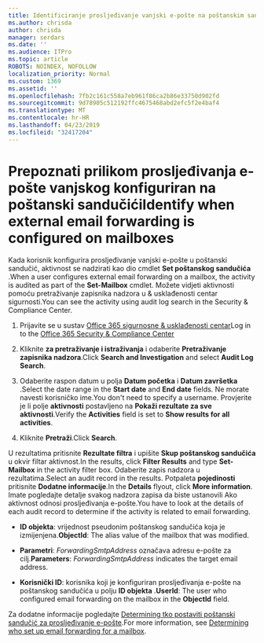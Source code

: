 ```yaml
---
title: Identificiranje prosljeđivanje vanjski e-pošte na poštanskim sandučićima u zapisnika nadzora
ms.author: chrisda
author: chrisda
manager: serdars
ms.date: ''
ms.audience: ITPro
ms.topic: article
ROBOTS: NOINDEX, NOFOLLOW
localization_priority: Normal
ms.custom: 1369
ms.assetid: ''
ms.openlocfilehash: 7fb2c161c558a7eb961f86ca2b86e33750d902fd
ms.sourcegitcommit: 9d78905c512192ffc4675468abd2efc5f2e4baf4
ms.translationtype: MT
ms.contentlocale: hr-HR
ms.lasthandoff: 04/23/2019
ms.locfileid: "32417204"
---
```

# <a name="identify-when-external-email-forwarding-is-configured-on-mailboxes"></a><span data-ttu-id="59993-102">Prepoznati prilikom prosljeđivanja e-pošte vanjskog konfiguriran na poštanski sandučići</span><span class="sxs-lookup"><span data-stu-id="59993-102">Identify when external email forwarding is configured on mailboxes</span></span>

<span data-ttu-id="59993-103">Kada korisnik konfigurira prosljeđivanje vanjski e-pošte u poštanski sandučić, aktivnost se nadzirati kao dio cmdlet **Set poštanskog sandučića** .</span><span class="sxs-lookup"><span data-stu-id="59993-103">When a user configures external email forwarding on a mailbox, the activity is audited as part of the **Set-Mailbox** cmdlet.</span></span> <span data-ttu-id="59993-104">Možete vidjeti aktivnosti pomoću pretraživanje zapisnika nadzora u & usklađenosti centar sigurnosti.</span><span class="sxs-lookup"><span data-stu-id="59993-104">You can see the activity using audit log search in the Security & Compliance Center.</span></span>

1. <span data-ttu-id="59993-105">Prijavite se u sustav [Office 365 sigurnosne & usklađenosti centar](https://protection.office.com/)</span><span class="sxs-lookup"><span data-stu-id="59993-105">Log in to the [Office 365 Security & Compliance Center](https://protection.office.com/)</span></span>

2. <span data-ttu-id="59993-106">Kliknite **za pretraživanje i istraživanja** i odaberite **Pretraživanje zapisnika nadzora**.</span><span class="sxs-lookup"><span data-stu-id="59993-106">Click **Search and Investigation** and select **Audit Log Search**.</span></span>

3. <span data-ttu-id="59993-107">Odaberite raspon datum u polja **Datum početka** i **Datum završetka** .</span><span class="sxs-lookup"><span data-stu-id="59993-107">Select the date range in the **Start date** and **End date** fields.</span></span> <span data-ttu-id="59993-108">Ne morate navesti korisničko ime.</span><span class="sxs-lookup"><span data-stu-id="59993-108">You don't need to specify a username.</span></span> <span data-ttu-id="59993-109">Provjerite je li polje **aktivnosti** postavljeno na **Pokaži rezultate za sve aktivnosti**.</span><span class="sxs-lookup"><span data-stu-id="59993-109">Verify the **Activities** field is set to **Show results for all activities**.</span></span>

4. <span data-ttu-id="59993-110">Kliknite **Pretraži**.</span><span class="sxs-lookup"><span data-stu-id="59993-110">Click **Search**.</span></span>

<span data-ttu-id="59993-111">U rezultatima pritisnite **Rezultate filtra** i upišite **Skup poštanskog sandučića** u okvir filtar aktivnost.</span><span class="sxs-lookup"><span data-stu-id="59993-111">In the results, click **Filter Results** and type **Set-Mailbox** in the activity filter box.</span></span> <span data-ttu-id="59993-112">Odaberite zapis nadzora u rezultatima.</span><span class="sxs-lookup"><span data-stu-id="59993-112">Select an audit record in the results.</span></span> <span data-ttu-id="59993-113">Potpaleta **pojedinosti** pritisnite **Dodatne informacije**.</span><span class="sxs-lookup"><span data-stu-id="59993-113">In the **Details** flyout, click **More information**.</span></span> <span data-ttu-id="59993-114">Imate pogledajte detalje svakog nadzora zapisa da biste ustanovili Ako aktivnost odnosi prosljeđivanja e-pošte.</span><span class="sxs-lookup"><span data-stu-id="59993-114">You have to look at the details of each audit record to determine if the activity is related to email forwarding.</span></span>

- <span data-ttu-id="59993-115">**ID objekta**: vrijednost pseudonim poštanskog sandučića koja je izmijenjena.</span><span class="sxs-lookup"><span data-stu-id="59993-115">**ObjectId**: The alias value of the mailbox that was modified.</span></span>

- <span data-ttu-id="59993-116">**Parametri**: _ForwardingSmtpAddress_ označava adresu e-pošte za cilj.</span><span class="sxs-lookup"><span data-stu-id="59993-116">**Parameters**: _ForwardingSmtpAddress_ indicates the target email address.</span></span>

- <span data-ttu-id="59993-117">**Korisnički ID**: korisnika koji je konfiguriran prosljeđivanja e-pošte na poštanskog sandučića u polju **ID objekta** .</span><span class="sxs-lookup"><span data-stu-id="59993-117">**UserId**: The user who configured email forwarding on the mailbox in the **ObjectId** field.</span></span>

<span data-ttu-id="59993-118">Za dodatne informacije pogledajte [Determining tko postaviti poštanski sandučić za prosljeđivanje e-pošte](https://docs.microsoft.com/office365/securitycompliance/auditing-troubleshooting-scenarios#determining-who-set-up-email-forwarding-for-a-mailbox).</span><span class="sxs-lookup"><span data-stu-id="59993-118">For more information, see [Determining who set up email forwarding for a mailbox](https://docs.microsoft.com/office365/securitycompliance/auditing-troubleshooting-scenarios#determining-who-set-up-email-forwarding-for-a-mailbox).</span></span>
